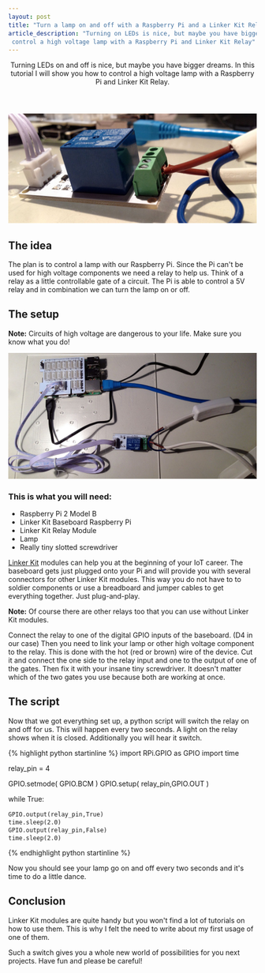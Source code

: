 ```yaml
---
layout: post
title: "Turn a lamp on and off with a Raspberry Pi and a Linker Kit Relay"
article_description: "Turning on LEDs is nice, but maybe you have bigger dreams. In this tutorial I will show you how to
 control a high voltage lamp with a Raspberry Pi and Linker Kit Relay"
---
```



<header>
Turning LEDs on and off is nice, but maybe you have bigger dreams. In this tutorial I will show you how to
 control a high voltage lamp with a Raspberry Pi and Linker Kit Relay.
</header>

<img  class="alignnone" style="max-width: 100%; height: auto;" src="/assets/post-images/lamp_relay_close.jpg" 
alt="Close up image of the relay">

## The idea

The plan is to control a lamp with our Raspberry Pi. Since the Pi can't be used for high voltage components we need a 
relay to help us. Think of a relay as a little controllable gate of a circuit. The Pi is able to control a 5V relay and 
in combination we can turn the lamp on or off.

## The setup

 <div class="note"><strong>Note:</strong> Circuits of high voltage are dangerous to your life. Make sure you know what you do!</div>

<img  class="alignnone" style="max-width: 100%; height: auto;" src="/assets/post-images/lamp_relay_overview.jpg" 
alt="Overview of the Raspberry Pi and the relay">

### This is what you will need:

* Raspberry Pi 2 Model B
* Linker Kit Baseboard Raspberry Pi
* Linker Kit Relay Module
* Lamp
* Really tiny slotted screwdriver

[Linker Kit](http://www.linksprite.com/) modules can help you at the beginning of your IoT career. The baseboard gets just
 plugged onto your Pi and will provide you with several connectors for other Linker Kit modules. This way you do not 
 have to to soldier components or use a breadboard and jumper cables to get everything together. Just plug-and-play.
 
 <div class="note"><strong>Note:</strong> Of course there are other relays too that you can use without Linker Kit modules.</div>
 
Connect the relay to one of the digital GPIO inputs of the baseboard. (D4 in our case) Then you need to link your lamp or other high voltage component to the relay. This is done with the hot (red or brown) wire of the device. Cut it and connect the one side to the relay input and one to the output of one of the gates. Then fix it with your insane tiny screwdriver. It doesn't matter which of the two gates you use because both are working at once. 

## The script

Now that we got everything set up, a python script will switch the relay on and off for us. This will happen every two seconds. A light on the relay shows when it is closed. Additionally you will hear it switch.

{% highlight python startinline %}
import RPi.GPIO as GPIO
import time
 
relay_pin = 4
 
GPIO.setmode( GPIO.BCM )
GPIO.setup( relay_pin,GPIO.OUT )
 
while True:
 
	GPIO.output(relay_pin,True)
	time.sleep(2.0)
	GPIO.output(relay_pin,False)
	time.sleep(2.0)
{% endhighlight python startinline %}

Now you should see your lamp go on and off every two seconds and it's time to do a little dance.

## Conclusion

Linker Kit modules are quite handy but you won't find a lot of tutorials on how to use them. This is why I felt the need to write about my first usage of one of them.

Such a switch gives you a whole new world of possibilities for you next projects. Have fun and please be careful!



